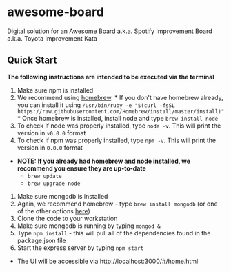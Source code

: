 # awesome-board
Digital solution for an Awesome Board a.k.a. Spotify Improvement Board a.k.a. Toyota Improvement Kata

## Quick Start
**The following instructions are intended to be executed via the terminal**
1. Make sure npm is installed
  1. We recommend using [homebrew](http://brew.sh/).
    * If you don't have homebrew already, you can install it using `/usr/bin/ruby -e "$(curl -fsSL https://raw.githubusercontent.com/Homebrew/install/master/install)"`
    * Once homebrew is installed, install node and type `brew install node`
  1. To check if node was properly installed, type `node -v`. This will print the version in `v0.0.0` format
  1. To check if npm was properly installed, type `npm -v`. This will print the version in `0.0.0` format
  * **NOTE: If you already had homebrew and node installed, we recommend you ensure they are up-to-date**
    * `brew update`
    * `brew upgrade node`
1. Make sure mongodb is installed
  1. Again, we recommend homebrew - type `brew install mongodb` (or one of the other options [here](https://docs.mongodb.org/manual/tutorial/install-mongodb-on-os-x/))
1. Clone the code to your workstation
1. Make sure mongodb is running by typing `mongod &`
1. Type `npm install` - this will pull all of the dependencies found in the package.json file
1. Start the express server by typing `npm start`
  * The UI will be accessible via http://localhost:3000/#/home.html
